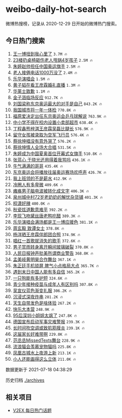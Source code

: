 # weibo-daily-hot-search

微博热搜榜，记录从 2020-12-29 日开始的微博热门搜索。

## 今日热门搜索

<!-- BEGIN -->

1. [王一博扭到我心里了](https://s.weibo.com/weibo?q=%23%E7%8E%8B%E4%B8%80%E5%8D%9A%E6%89%AD%E5%88%B0%E6%88%91%E5%BF%83%E9%87%8C%E4%BA%86%23&Refer=top) `3.7M 🔥`
1. [23楼扔桌椅砸伤老人甩锅4岁孩子](https://s.weibo.com/weibo?q=%2323%E6%A5%BC%E6%89%94%E6%A1%8C%E6%A4%85%E7%A0%B8%E4%BC%A4%E8%80%81%E4%BA%BA%E7%94%A9%E9%94%854%E5%B2%81%E5%AD%A9%E5%AD%90%23&Refer=top) `2.5M 🔥`
1. [朱婷赵帅担任中国奥运旗手](https://s.weibo.com/weibo?q=%23%E6%9C%B1%E5%A9%B7%E8%B5%B5%E5%B8%85%E6%8B%85%E4%BB%BB%E4%B8%AD%E5%9B%BD%E5%A5%A5%E8%BF%90%E6%97%97%E6%89%8B%23&Refer=top) `2.5M 🔥`
1. [老人接俩电话1000万没了](https://s.weibo.com/weibo?q=%23%E8%80%81%E4%BA%BA%E6%8E%A5%E4%BF%A9%E7%94%B5%E8%AF%9D1000%E4%B8%87%E6%B2%A1%E4%BA%86%23&Refer=top) `2.4M 🔥`
1. [乐华演唱会](https://s.weibo.com/weibo?q=%23%E4%B9%90%E5%8D%8E%E6%BC%94%E5%94%B1%E4%BC%9A%23&Refer=top) `1.5M 🔥`
1. [黄子韬在看王彦霖婚礼直播](https://s.weibo.com/weibo?q=%23%E9%BB%84%E5%AD%90%E9%9F%AC%E5%9C%A8%E7%9C%8B%E7%8E%8B%E5%BD%A6%E9%9C%96%E5%A9%9A%E7%A4%BC%E7%9B%B4%E6%92%AD%23&Refer=top) `1.3M 🔥`
1. [华莱士致歉](https://s.weibo.com/weibo?q=%23%E5%8D%8E%E8%8E%B1%E5%A3%AB%E8%87%B4%E6%AD%89%23&Refer=top) `1.1M 🔥`
1. [金子涵临场反应](https://s.weibo.com/weibo?q=%23%E9%87%91%E5%AD%90%E6%B6%B5%E4%B8%B4%E5%9C%BA%E5%8F%8D%E5%BA%94%23&Refer=top) `912.7K 🔥`
1. [刘国梁称东京奥运最大的对手是自己](https://s.weibo.com/weibo?q=%23%E5%88%98%E5%9B%BD%E6%A2%81%E7%A7%B0%E4%B8%9C%E4%BA%AC%E5%A5%A5%E8%BF%90%E6%9C%80%E5%A4%A7%E7%9A%84%E5%AF%B9%E6%89%8B%E6%98%AF%E8%87%AA%E5%B7%B1%23&Refer=top) `843.2K 🔥`
1. [我国城市将一年一体检](https://s.weibo.com/weibo?q=%23%E6%88%91%E5%9B%BD%E5%9F%8E%E5%B8%82%E5%B0%86%E4%B8%80%E5%B9%B4%E4%B8%80%E4%BD%93%E6%A3%80%23&Refer=top) `770.8K 🔥`
1. [福原爱决定出任东京奥运会乒乓球解说](https://s.weibo.com/weibo?q=%23%E7%A6%8F%E5%8E%9F%E7%88%B1%E5%86%B3%E5%AE%9A%E5%87%BA%E4%BB%BB%E4%B8%9C%E4%BA%AC%E5%A5%A5%E8%BF%90%E4%BC%9A%E4%B9%92%E4%B9%93%E7%90%83%E8%A7%A3%E8%AF%B4%23&Refer=top) `763.9K 🔥`
1. [中小学不得在校内设置小卖部超市](https://s.weibo.com/weibo?q=%23%E4%B8%AD%E5%B0%8F%E5%AD%A6%E4%B8%8D%E5%BE%97%E5%9C%A8%E6%A0%A1%E5%86%85%E8%AE%BE%E7%BD%AE%E5%B0%8F%E5%8D%96%E9%83%A8%E8%B6%85%E5%B8%82%23&Refer=top) `638.4K 🔥`
1. [丁程鑫熊梓淇王彦霖吴磊比腿长](https://s.weibo.com/weibo?q=%23%E4%B8%81%E7%A8%8B%E9%91%AB%E7%86%8A%E6%A2%93%E6%B7%87%E7%8E%8B%E5%BD%A6%E9%9C%96%E5%90%B4%E7%A3%8A%E6%AF%94%E8%85%BF%E9%95%BF%23&Refer=top) `576.9K 🔥`
1. [留守女孩被录取为空军飞行员](https://s.weibo.com/weibo?q=%23%E7%95%99%E5%AE%88%E5%A5%B3%E5%AD%A9%E8%A2%AB%E5%BD%95%E5%8F%96%E4%B8%BA%E7%A9%BA%E5%86%9B%E9%A3%9E%E8%A1%8C%E5%91%98%23&Refer=top) `576.4K 🔥`
1. [蔡徐坤唱没有意外哭了](https://s.weibo.com/weibo?q=%23%E8%94%A1%E5%BE%90%E5%9D%A4%E5%94%B1%E6%B2%A1%E6%9C%89%E6%84%8F%E5%A4%96%E5%93%AD%E4%BA%86%23&Refer=top) `576.2K 🔥`
1. [蔡徐坤情人全场大合唱](https://s.weibo.com/weibo?q=%23%E8%94%A1%E5%BE%90%E5%9D%A4%E6%83%85%E4%BA%BA%E5%85%A8%E5%9C%BA%E5%A4%A7%E5%90%88%E5%94%B1%23&Refer=top) `531.5K 🔥`
1. [朱婷成为中国夏奥首位开幕式女旗手](https://s.weibo.com/weibo?q=%23%E6%9C%B1%E5%A9%B7%E6%88%90%E4%B8%BA%E4%B8%AD%E5%9B%BD%E5%A4%8F%E5%A5%A5%E9%A6%96%E4%BD%8D%E5%BC%80%E5%B9%95%E5%BC%8F%E5%A5%B3%E6%97%97%E6%89%8B%23&Refer=top) `510.8K 🔥`
1. [张蓝心 于晓光还用得着我骂吗](https://s.weibo.com/weibo?q=%E5%BC%A0%E8%93%9D%E5%BF%83%20%E4%BA%8E%E6%99%93%E5%85%89%E8%BF%98%E7%94%A8%E5%BE%97%E7%9D%80%E6%88%91%E9%AA%82%E5%90%97&Refer=top) `436.1K 🔥`
1. [牛气满满的哥哥](https://s.weibo.com/weibo?q=%E7%89%9B%E6%B0%94%E6%BB%A1%E6%BB%A1%E7%9A%84%E5%93%A5%E5%93%A5&Refer=top) `435.4K 🔥`
1. [东京奥运会将播放往届奥运赛场欢呼声](https://s.weibo.com/weibo?q=%23%E4%B8%9C%E4%BA%AC%E5%A5%A5%E8%BF%90%E4%BC%9A%E5%B0%86%E6%92%AD%E6%94%BE%E5%BE%80%E5%B1%8A%E5%A5%A5%E8%BF%90%E8%B5%9B%E5%9C%BA%E6%AC%A2%E5%91%BC%E5%A3%B0%23&Refer=top) `426.7K 🔥`
1. [我上班领的不是薪水](https://s.weibo.com/weibo?q=%23%E6%88%91%E4%B8%8A%E7%8F%AD%E9%A2%86%E7%9A%84%E4%B8%8D%E6%98%AF%E8%96%AA%E6%B0%B4%23&Refer=top) `412.9K 🔥`
1. [冷圈人有多卑微](https://s.weibo.com/weibo?q=%23%E5%86%B7%E5%9C%88%E4%BA%BA%E6%9C%89%E5%A4%9A%E5%8D%91%E5%BE%AE%23&Refer=top) `409.6K 🔥`
1. [瘫痪男子脑电波被转化成文字](https://s.weibo.com/weibo?q=%23%E7%98%AB%E7%97%AA%E7%94%B7%E5%AD%90%E8%84%91%E7%94%B5%E6%B3%A2%E8%A2%AB%E8%BD%AC%E5%8C%96%E6%88%90%E6%96%87%E5%AD%97%23&Refer=top) `406.3K 🔥`
1. [泉州城中村72岁老奶奶的解忧杂货铺](https://s.weibo.com/weibo?q=%23%E6%B3%89%E5%B7%9E%E5%9F%8E%E4%B8%AD%E6%9D%9172%E5%B2%81%E8%80%81%E5%A5%B6%E5%A5%B6%E7%9A%84%E8%A7%A3%E5%BF%A7%E6%9D%82%E8%B4%A7%E9%93%BA%23&Refer=top) `401.3K 🔥`
1. [程潇好辣](https://s.weibo.com/weibo?q=%23%E7%A8%8B%E6%BD%87%E5%A5%BD%E8%BE%A3%23&Refer=top) `400.0K 🔥`
1. [秋瓷炫道歉意难平](https://s.weibo.com/weibo?q=%23%E7%A7%8B%E7%93%B7%E7%82%AB%E9%81%93%E6%AD%89%E6%84%8F%E9%9A%BE%E5%B9%B3%23&Refer=top) `392.2K 🔥`
1. [李现飞吻黛丝唐老鸭吃醋](https://s.weibo.com/weibo?q=%23%E6%9D%8E%E7%8E%B0%E9%A3%9E%E5%90%BB%E9%BB%9B%E4%B8%9D%E5%94%90%E8%80%81%E9%B8%AD%E5%90%83%E9%86%8B%23&Refer=top) `389.3K 🔥`
1. [乐华演唱会满场都是王一博应援色](https://s.weibo.com/weibo?q=%23%E4%B9%90%E5%8D%8E%E6%BC%94%E5%94%B1%E4%BC%9A%E6%BB%A1%E5%9C%BA%E9%83%BD%E6%98%AF%E7%8E%8B%E4%B8%80%E5%8D%9A%E5%BA%94%E6%8F%B4%E8%89%B2%23&Refer=top) `381.1K 🔥`
1. [周玄毅 致谭女士](https://s.weibo.com/weibo?q=%E5%91%A8%E7%8E%84%E6%AF%85%20%E8%87%B4%E8%B0%AD%E5%A5%B3%E5%A3%AB&Refer=top) `378.8K 🔥`
1. [杨洋晒王彦霖伴郎团合照](https://s.weibo.com/weibo?q=%23%E6%9D%A8%E6%B4%8B%E6%99%92%E7%8E%8B%E5%BD%A6%E9%9C%96%E4%BC%B4%E9%83%8E%E5%9B%A2%E5%90%88%E7%85%A7%23&Refer=top) `374.9K 🔥`
1. [唱红一首歌就消失的歌手](https://s.weibo.com/weibo?q=%23%E5%94%B1%E7%BA%A2%E4%B8%80%E9%A6%96%E6%AD%8C%E5%B0%B1%E6%B6%88%E5%A4%B1%E7%9A%84%E6%AD%8C%E6%89%8B%23&Refer=top) `372.6K 🔥`
1. [男子赏雨转身离开瞬间玻璃破裂](https://s.weibo.com/weibo?q=%23%E7%94%B7%E5%AD%90%E8%B5%8F%E9%9B%A8%E8%BD%AC%E8%BA%AB%E7%A6%BB%E5%BC%80%E7%9E%AC%E9%97%B4%E7%8E%BB%E7%92%83%E7%A0%B4%E8%A3%82%23&Refer=top) `370.0K 🔥`
1. [人民日报钟声批美所谓商业警告](https://s.weibo.com/weibo?q=%23%E4%BA%BA%E6%B0%91%E6%97%A5%E6%8A%A5%E9%92%9F%E5%A3%B0%E6%89%B9%E7%BE%8E%E6%89%80%E8%B0%93%E5%95%86%E4%B8%9A%E8%AD%A6%E5%91%8A%23&Refer=top) `368.0K 🔥`
1. [孟美岐黄明昊合作舞台](https://s.weibo.com/weibo?q=%23%E5%AD%9F%E7%BE%8E%E5%B2%90%E9%BB%84%E6%98%8E%E6%98%8A%E5%90%88%E4%BD%9C%E8%88%9E%E5%8F%B0%23&Refer=top) `367.1K 🔥`
1. [朱正廷手机锁屏 脾气小点格局大点](https://s.weibo.com/weibo?q=%E6%9C%B1%E6%AD%A3%E5%BB%B7%E6%89%8B%E6%9C%BA%E9%94%81%E5%B1%8F%20%E8%84%BE%E6%B0%94%E5%B0%8F%E7%82%B9%E6%A0%BC%E5%B1%80%E5%A4%A7%E7%82%B9&Refer=top) `365.7K 🔥`
1. [遇到末日中国人能有多自信](https://s.weibo.com/weibo?q=%23%E9%81%87%E5%88%B0%E6%9C%AB%E6%97%A5%E4%B8%AD%E5%9B%BD%E4%BA%BA%E8%83%BD%E6%9C%89%E5%A4%9A%E8%87%AA%E4%BF%A1%23&Refer=top) `365.2K 🔥`
1. [一只狗能有多护短](https://s.weibo.com/weibo?q=%23%E4%B8%80%E5%8F%AA%E7%8B%97%E8%83%BD%E6%9C%89%E5%A4%9A%E6%8A%A4%E7%9F%AD%23&Refer=top) `324.6K 🔥`
1. [青少年接种疫苗与成年人有区别吗](https://s.weibo.com/weibo?q=%23%E9%9D%92%E5%B0%91%E5%B9%B4%E6%8E%A5%E7%A7%8D%E7%96%AB%E8%8B%97%E4%B8%8E%E6%88%90%E5%B9%B4%E4%BA%BA%E6%9C%89%E5%8C%BA%E5%88%AB%E5%90%97%23&Refer=top) `307.8K 🔥`
1. [吴宣仪蓝色渐变礼服](https://s.weibo.com/weibo?q=%23%E5%90%B4%E5%AE%A3%E4%BB%AA%E8%93%9D%E8%89%B2%E6%B8%90%E5%8F%98%E7%A4%BC%E6%9C%8D%23&Refer=top) `306.2K 🔥`
1. [沉浸式深夜炸串](https://s.weibo.com/weibo?q=%23%E6%B2%89%E6%B5%B8%E5%BC%8F%E6%B7%B1%E5%A4%9C%E7%82%B8%E4%B8%B2%23&Refer=top) `281.2K 🔥`
1. [天生自带发色是啥体验](https://s.weibo.com/weibo?q=%23%E5%A4%A9%E7%94%9F%E8%87%AA%E5%B8%A6%E5%8F%91%E8%89%B2%E6%98%AF%E5%95%A5%E4%BD%93%E9%AA%8C%23&Refer=top) `267.2K 🔥`
1. [快乐大本营](https://s.weibo.com/weibo?q=%E5%BF%AB%E4%B9%90%E5%A4%A7%E6%9C%AC%E8%90%A5&Refer=top) `248.9K 🔥`
1. [95后深圳小姐姐太飒了](https://s.weibo.com/weibo?q=%2395%E5%90%8E%E6%B7%B1%E5%9C%B3%E5%B0%8F%E5%A7%90%E5%A7%90%E5%A4%AA%E9%A3%92%E4%BA%86%23&Refer=top) `247.8K 🔥`
1. [德国宣布启动军事灾难警报](https://s.weibo.com/weibo?q=%23%E5%BE%B7%E5%9B%BD%E5%AE%A3%E5%B8%83%E5%90%AF%E5%8A%A8%E5%86%9B%E4%BA%8B%E7%81%BE%E9%9A%BE%E8%AD%A6%E6%8A%A5%23&Refer=top) `239.3K 🔥`
1. [长时间吹空调或致肌筋膜炎](https://s.weibo.com/weibo?q=%23%E9%95%BF%E6%97%B6%E9%97%B4%E5%90%B9%E7%A9%BA%E8%B0%83%E6%88%96%E8%87%B4%E8%82%8C%E7%AD%8B%E8%86%9C%E7%82%8E%23&Refer=top) `239.1K 🔥`
1. [这届家长好难带啊](https://s.weibo.com/weibo?q=%23%E8%BF%99%E5%B1%8A%E5%AE%B6%E9%95%BF%E5%A5%BD%E9%9A%BE%E5%B8%A6%E5%95%8A%23&Refer=top) `229.0K 🔥`
1. [范丞丞MissedTexts舞台](https://s.weibo.com/weibo?q=%23%E8%8C%83%E4%B8%9E%E4%B8%9EMissedTexts%E8%88%9E%E5%8F%B0%23&Refer=top) `228.9K 🔥`
1. [流浪猫会羡慕宠物猫吗](https://s.weibo.com/weibo?q=%23%E6%B5%81%E6%B5%AA%E7%8C%AB%E4%BC%9A%E7%BE%A1%E6%85%95%E5%AE%A0%E7%89%A9%E7%8C%AB%E5%90%97%23&Refer=top) `225.8K 🔥`
1. [凤凰古城水上夜游上新](https://s.weibo.com/weibo?q=%23%E5%87%A4%E5%87%B0%E5%8F%A4%E5%9F%8E%E6%B0%B4%E4%B8%8A%E5%A4%9C%E6%B8%B8%E4%B8%8A%E6%96%B0%23&Refer=top) `213.1K 🔥`
1. [小人还能画得这么立体](https://s.weibo.com/weibo?q=%23%E5%B0%8F%E4%BA%BA%E8%BF%98%E8%83%BD%E7%94%BB%E5%BE%97%E8%BF%99%E4%B9%88%E7%AB%8B%E4%BD%93%23&Refer=top) `211.0K 🔥`

数据更新于 2021-07-18 04:38:29

<!-- END -->

历史归档 [./archives](./archives)

## 相关项目

- [V2EX 每日热门话题](https://github.com/boojack/v2ex-daily-hot-topic)
